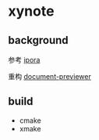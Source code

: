 # xynote

## background

参考 [ipora](https://git.nju.edu.cn/iori_ichinose/ipora)

重构 [document-previewer](https://github.com/VGalaxies/document-previewer)

## build

- cmake
- xmake